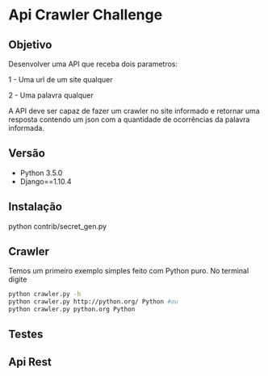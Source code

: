 # Api Crawler Challenge

## Objetivo

Desenvolver uma API que receba dois parametros:

1 - Uma url de um site qualquer

2 - Uma palavra qualquer

A API deve ser capaz de fazer um crawler no site informado e retornar uma resposta contendo um json com a quantidade de ocorrências da palavra informada.

## Versão

* Python 3.5.0
* Django==1.10.4

## Instalação

python contrib/secret_gen.py


## Crawler

Temos um primeiro exemplo simples feito com Python puro. No terminal digite

```bash
python crawler.py -h
python crawler.py http://python.org/ Python #ou
python crawler.py python.org Python
```

## Testes

## Api Rest


